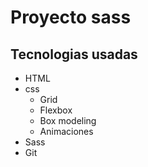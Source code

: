 # Proyecto sass
## Tecnologias usadas
* HTML
* css
    * Grid
    * Flexbox
    * Box modeling
    * Animaciones
* Sass
* Git